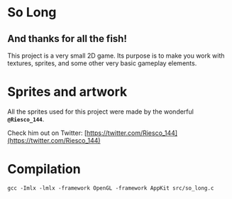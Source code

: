 # So Long
## And thanks for all the fish!

This project is a very small 2D game. Its purpose is to make you work with textures, sprites, and some other very basic gameplay elements.

# Sprites and artwork

All the sprites used for this project were made by the wonderful __`@Riesco_144`__.

Check him out on Twitter: [https://twitter.com/Riesco_144](https://twitter.com/Riesco_144)

# Compilation

```
gcc -Imlx -lmlx -framework OpenGL -framework AppKit src/so_long.c 
```
